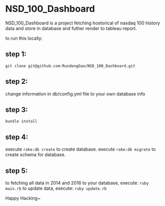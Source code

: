# NSD_100_Dashboard
NSD_100_Dashboard is a project fetching hostorical of nasdaq 100 history data and store in database and futher render to tableau report.

to run this locally:
## step 1: 
`git clone git@github.com:RundongGao/NSD_100_Dashboard.git`
## step 2: 
change information in db/config.yml file to your own database info
## step 3:
`bundle install`
## step 4:
  execute `rake:db create` to create database. 
  execute `rake:db migrate` to create schema for database.
## step 5:
  to fetching all data in 2014 and 2016 to your database, execute:
    `ruby main.rb`
  to update data, execute:
    `ruby update.rb`

Happy Hacking~
